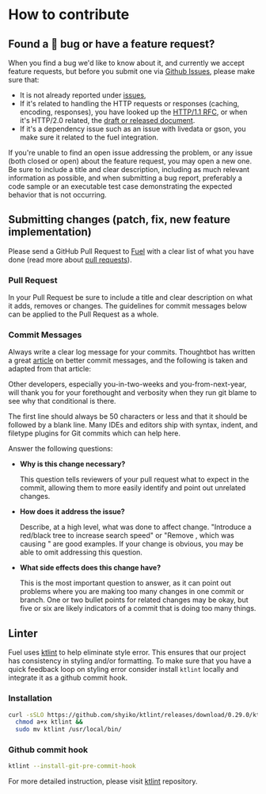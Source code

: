 # How to contribute

## Found a :bug: bug or have a feature request?
When you find a bug we'd like to know about it, and currently we accept feature requests, but before you submit one via [Github Issues](https://github.com/kittinunf/Fuel/issues), please make sure that:
- It is not already reported under [issues](https://github.com/kittinunf/Fuel/issues),
- If it's related to handling the HTTP requests or responses (caching, encoding, responses), you have looked up the [HTTP/1.1 RFC](https://tools.ietf.org/html/rfc2616), or when it's HTTP/2.0 related, the [draft or released document](https://datatracker.ietf.org/wg/httpbis/documents/).
- If it's a dependency issue such as an issue with livedata or gson, you make sure it related to the fuel integration.

If you're unable to find an open issue addressing the problem, or any issue (both closed or open) about the feature request, you may open a new one. Be sure to include a title and clear description, including as much relevant information as possible, and when submitting a bug report, preferably a code sample or an executable test case demonstrating the expected behavior that is not occurring.

## Submitting changes (patch, fix, new feature implementation)

Please send a GitHub Pull Request to [Fuel](https://github.com/Fuel) with a clear list of what you have done (read more about [pull requests](https://help.github.com/articles/about-pull-requests/)).

### Pull Request
In your Pull Request be sure to include a title and clear description on what it adds, removes or changes. The guidelines for commit messages below can be applied to the Pull Request as a whole.

### Commit Messages
Always write a clear log message for your commits. Thoughtbot has written a great [article](https://robots.thoughtbot.com/5-useful-tips-for-a-better-commit-message) on better commit messages, and the following is taken and adapted from that article:

Other developers, especially you-in-two-weeks and you-from-next-year, will thank you for your forethought and verbosity when they run git blame to see why that conditional is there.

The first line should always be 50 characters or less and that it should be followed by a blank line. Many IDEs and editors ship with syntax, indent, and filetype plugins for Git commits which can help here.

Answer the following questions:

- **Why is this change necessary?**

  This question tells reviewers of your pull request what to expect in the commit, allowing them to more easily identify and point out unrelated changes.

- **How does it address the issue?**

  Describe, at a high level, what was done to affect change. "Introduce a red/black tree to increase search speed" or "Remove <troublesome dependency X>, which was causing <specific description of issue introduced by dependency>" are good examples. If your change is obvious, you may be able to omit addressing this question.

- **What side effects does this change have?**

  This is the most important question to answer, as it can point out problems where you are making too many changes in one commit or branch. One or two bullet points for related changes may be okay, but five or six are likely indicators of a commit that is doing too many things.

## Linter

Fuel uses [ktlint](https://github.com/shyiko/ktlint) to help eliminate style error. This ensures that our project has consistency in styling and/or formatting.
To make sure that you have a quick feedback loop on styling error consider install `ktlint` locally and integrate it as a github commit hook.

### Installation

``` Bash
curl -sSLO https://github.com/shyiko/ktlint/releases/download/0.29.0/ktlint &&
  chmod a+x ktlint &&
  sudo mv ktlint /usr/local/bin/
```

### Github commit hook
``` Bash
ktlint --install-git-pre-commit-hook
```

For more detailed instruction, please visit [ktlint](https://github.com/shyiko/ktlint) repository.



